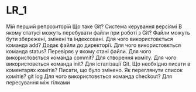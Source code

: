 # LR_1
Мій перший репрозиторій
Що таке Git? Система керування версіямі
В якому статусі можуть перебувати файли при роботі з Git? Файли можуть бути збережені, змінені та індексовані.
Для чого використовється команда add? Додає файли до директорії.
Для чого використовється команда status? Перевіряє у якому стані файли.
Для чого використовється команда commit? Для створення коміту.
Для чого використовється команда init? Для істалізації Git.
Що необхідно писати в коментарях комітів? Писати, що було змінено.
Як переглянути список комітів? git log
Для чого використовється команда checkout? Для пересування між гілками

